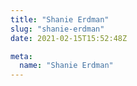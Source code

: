 ```yaml
---
title: "Shanie Erdman"
slug: "shanie-erdman"
date: 2021-02-15T15:52:48Z

meta:
  name: "Shanie Erdman"
---
```


